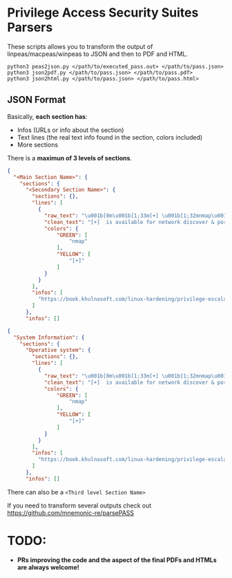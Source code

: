 # Privilege Access Security Suites Parsers

These scripts allows you to transform the output of linpeas/macpeas/winpeas to JSON and then to PDF and HTML.

```python3
python3 peas2json.py </path/to/executed_pass.out> </path/to/pass.json>
python3 json2pdf.py </path/to/pass.json> </path/to/pass.pdf>
python3 json2html.py </path/to/pass.json> </path/to/pass.html>
```


## JSON Format
Basically, **each section has**:
 - Infos (URLs or info about the section)
 - Text lines (the real text info found in the section, colors included)
 - More sections

There is a **maximun of 3 levels of sections**.

```json
{
  "<Main Section Name>": {
    "sections": {
      "<Secondary Section Name>": {
        "sections": {},
        "lines": [
          {
            "raw_text": "\u001b[0m\u001b[1;33m[+] \u001b[1;32mnmap\u001b[1;34m is available for network discover & port scanning, you should use it yourself",
            "clean_text": "[+]  is available for network discover & port scanning, you should use it yourself",
            "colors": {
                "GREEN": [
                    "nmap"
                ],
                "YELLOW": [
                    "[+]"
                ]
            }
          }
        ],
        "infos": [
          "https://book.khulnasoft.com/linux-hardening/privilege-escalation#kernel-exploits"
        ]
      },
      "infos": []
```

```json
{
  "System Information": {
    "sections": {
      "Operative system": {
        "sections": {},
        "lines": [
          {
            "raw_text": "\u001b[0m\u001b[1;33m[+] \u001b[1;32mnmap\u001b[1;34m is available for network discover & port scanning, you should use it yourself",
            "clean_text": "[+]  is available for network discover & port scanning, you should use it yourself",
            "colors": {
                "GREEN": [
                    "nmap"
                ],
                "YELLOW": [
                    "[+]"
                ]
            }
          }
        ],
        "infos": [
          "https://book.khulnasoft.com/linux-hardening/privilege-escalation#kernel-exploits"
        ]
      },
      "infos": []
```


There can also be a `<Third level Section Name>`

If you need to transform several outputs check out https://github.com/mnemonic-re/parsePASS

# TODO:

- **PRs improving the code and the aspect of the final PDFs and HTMLs are always welcome!**
